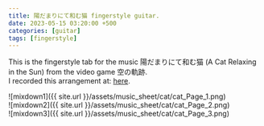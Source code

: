 ```yaml
---
title: 陽だまりにて和む猫 fingerstyle guitar.
date: 2023-05-15 03:20:00 +500
categories: [guitar]
tags: [fingerstyle]
---
```


This is the fingerstyle tab for the music 陽だまりにて和む猫 (A Cat Relaxing in the Sun) from the video game 空の軌跡.<br /> 
I recorded this arrangement at: [here](https://www.youtube.com/watch?v=vLg1a1LJW9o).<br /> 

![mixdown1]({{ site.url }}/assets/music_sheet/cat/cat_Page_1.png)<br /> 
![mixdown2]({{ site.url }}/assets/music_sheet/cat/cat_Page_2.png)<br /> 
![mixdown3]({{ site.url }}/assets/music_sheet/cat/cat_Page_3.png)